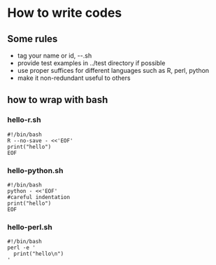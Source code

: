 

# How to write codes
## Some rules
- tag your name or id,   <yourid>-<toolgroupname>-<functionname>.sh
- provide test examples in ../test directory if possible
- use proper suffices for different languages such as R, perl, python
- make it non-redundant useful to others

## how to wrap with bash
### hello-r.sh
``` 
#!/bin/bash
R --no-save - <<'EOF'
print("hello")
EOF
```
### hello-python.sh
```
#!/bin/bash
python - <<'EOF'
#careful indentation
print("hello")
EOF
```
### hello-perl.sh
```
#!/bin/bash
perl -e '
  print("hello\n")
'
```
